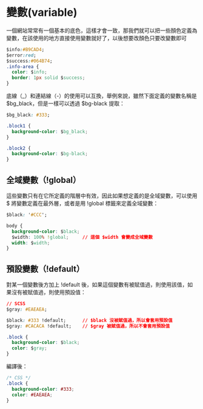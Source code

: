 
# 變數(variable)

一個網站常常有一個基本的底色，這樣才會一致，那我們就可以把一些顏色定義為變數，在該使用的地方直接使用變數就好了，以後想要改顏色只要改變數即可
 
```css
$info:#B9CAD4;
$error:red;
$success:#064B74;
.info-area {
  color: $info;
  border: 1px solid $success;
}
```

底線（_）和連結線（-）的使用可以互換，舉例來說，雖然下面定義的變數名稱是 $bg_black，但是一樣可以透過 $bg-black 提取：

```css
$bg_black: #333;

.block1 {
  background-color: $bg_black;
}

.block2 {
  background-color: $bg-black;
}
``` 
## 全域變數（!global）

這些變數只有在它所定義的階層中有效，因此如果想定義的是全域變數，可以使用 $ 將變數定義在最外層，或者是用 !global 標籤來定義全域變數：

```css
$black: '#CCC';

body {
  background-color: $black;
  $width: 100% !global;     // 這個 $width 會變成全域變數
  width: $width;
}
```
## 預設變數（!default）
對某一個變數後方加上 !default 後，如果這個變數有被賦值過，則使用該值，如果沒有被賦值過，則使用預設值：

```css
// SCSS
$gray: #EAEAEA;

$black: #333 !default;      // $black 沒被賦值過，所以會套用預設值
$gray: #CACACA !default;    // $gray 被賦值過，所以不會套用預設值

.block {
  background-color: $black;
  color: $gray;
}
```

編譯後：

```css
/* CSS */
.block {
  background-color: #333;
  color: #EAEAEA;
}
```
